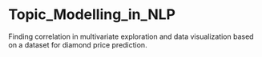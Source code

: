 # Topic_Modelling_in_NLP
Finding correlation in multivariate exploration and data visualization based on a dataset for diamond price prediction.
